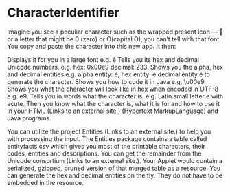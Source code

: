 # CharacterIdentifier

Imagine you see a peculiar character such as the wrapped present icon — 🎁 or a letter that might be 0 (zero) or O(capital O), you can’t tell with that font. You copy and paste the character into this new app. It then:

Displays it for you in a large font e.g. é
Tells you its hex and decimal Unicode numbers. e.g. hex: 0x00e9 decimal: 233.
Shows you the alpha, hex and decimal entities e.g. alpha entity: &eacute;, hex entity: &#x00e9; decimal entity &#233; to generate the character.
Shows you how to code it in Java e.g. \u00e9.
Shows you what the character will look like in hex when encoded in UTF-8 e.g. e9.
Tells you in words what the character is, e.g. Latin small letter e with acute.
Then you know what the character is, what it is for and how to use it in your HTML (Links to an external site.) (Hypertext MarkupLanguage) and Java programs.

You can utilize the project Entities (Links to an external site.) to help you with processing the input. The Entities package contains a table called entityfacts.csv which gives you most of the printable characters, their codes, entities and descriptions. You can get the remainder from the Unicode consortium (Links to an external site.). Your Applet would contain a serialized, gzipped, pruned version of that merged table as a resource. You can generate the hex and decimal entities on the fly. They do not have to be embedded in the resource. 
